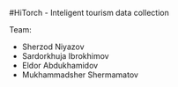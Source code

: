 #HiTorch - Inteligent tourism data collection

Team:
  - Sherzod Niyazov
  - Sardorkhuja Ibrokhimov
  - Eldor Abdukhamidov
  - Mukhammadsher Shermamatov
